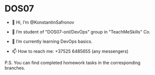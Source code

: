 # DOS07
- 👋 Hi, I’m @KonstantinSafronov

- 👀 I’m student of "DOS07-onl/DevOps" group in "TeachMeSkills" Co.

- 🌱 I’m currently learning DevOps basics.

- 📫 How to reach me: +37525 6485655 (any messengers)

P.S.
You can find completed homework tasks in the corresponding branches.

